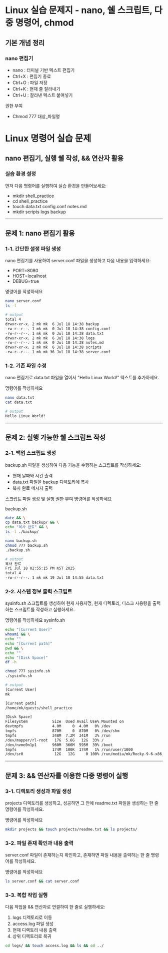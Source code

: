 # Linux 실습 문제지 - nano, 쉘 스크립트, 다중 명령어, chmod

## 기본 개념 정리

### nano 편집기

- nano : 터미널 기반 텍스트 편집기
- Ctrl+X : 편집기 종료
- Ctrl+O : 파일 저장
- Ctrl+K : 현재 줄 잘라내기
- Ctrl+U : 잘라낸 텍스트 붙여넣기


권한 부여

- Chmod 777 대상_파일명


# Linux 명령어 실습 문제

## nano 편집기, 실행 쉘 작성, && 연산자 활용

### 실습 환경 설정

먼저 다음 명령어를 실행하여 실습 환경을 만들어보세요:

- mkdir shell_practice
- cd shell_practice
- touch data.txt config.conf notes.md
- mkdir scripts logs backup


---

## 문제 1: nano 편집기 활용

### 1-1. 간단한 설정 파일 생성

nano 편집기를 사용하여 server.conf 파일을 생성하고 다음 내용을 입력하세요:

- PORT=8080
- HOST=localhost
- DEBUG=true

명령어를 작성하세요
```bash
nano server.conf
ls -l

# output
total 4
drwxr-xr-x. 2 mk mk  6 Jul 18 14:38 backup
-rw-r--r--. 1 mk mk  0 Jul 18 14:38 config.conf
-rw-r--r--. 1 mk mk  0 Jul 18 14:38 data.txt
drwxr-xr-x. 2 mk mk  6 Jul 18 14:38 logs
-rw-r--r--. 1 mk mk  0 Jul 18 14:38 notes.md
drwxr-xr-x. 2 mk mk  6 Jul 18 14:38 scripts
-rw-r--r--. 1 mk mk 36 Jul 18 14:38 server.conf
```

### 1-2. 기존 파일 수정

nano 편집기로 data.txt 파일을 열어서 "Hello Linux World!" 텍스트를 추가하세요.

명령어를 작성하세요
```bash
nano data.txt
cat data.txt

# output
Hello Linux World!
```

---

## 문제 2: 실행 가능한 쉘 스크립트 작성

### 2-1. 백업 스크립트 생성

backup.sh 파일을 생성하여 다음 기능을 수행하는 스크립트를 작성하세요:

- 현재 날짜와 시간 출력
- data.txt 파일을 backup 디렉토리에 복사
- 복사 완료 메시지 출력

스크립트 파일 생성 및 실행 권한 부여 명령어를 작성하세요

backup.sh
```bash
date && \
cp data.txt backup/ && \
echo "복사 완료" && \
ls -l ./backup/
```

```bash
nano backup.sh
chmod 777 backup.sh
./backup.sh

# output
복사 완료
Fri Jul 18 02:55:15 PM KST 2025
total 4
-rw-r--r--. 1 mk mk 19 Jul 18 14:55 data.txt
```

### 2-2. 시스템 정보 출력 스크립트

sysinfo.sh 스크립트를 생성하여 현재 사용자명, 현재 디렉토리, 디스크 사용량을 출력하는 스크립트를 작성하고 실행하세요.

명령어를 작성하세요
sysinfo.sh
```bash
echo "[Current User]"
whoami && \
echo ""
echo "[Current path]"
pwd && \
echo ""
echo "[Disk Space]"
df -h
```

```bash
chmod 777 sysinfo.sh
./sysinfo.sh

# output
[Current User]
mk

[Current path]
/home/mk/quests/shell_practice

[Disk Space]
Filesystem           Size  Used Avail Use% Mounted on
devtmpfs             4.0M     0  4.0M   0% /dev
tmpfs                870M     0  870M   0% /dev/shm
tmpfs                348M  7.2M  341M   3% /run
/dev/mapper/rl-root   17G  5.6G   12G  33% /
/dev/nvme0n1p1       960M  366M  595M  39% /boot
tmpfs                174M  100K  174M   1% /run/user/1000
/dev/sr0              12G   12G     0 100% /run/media/mk/Rocky-9-6-x86_64-dvd
```

---

## 문제 3: && 연산자를 이용한 다중 명령어 실행

### 3-1. 디렉토리 생성과 파일 생성

projects 디렉토리를 생성하고, 성공하면 그 안에 readme.txt 파일을 생성하는 한 줄 명령어를 작성하세요.

명령어를 작성하세요

```bash
mkdir projects && touch projects/readme.txt && ls projects/
```

### 3-2. 파일 존재 확인과 내용 출력

server.conf 파일이 존재하는지 확인하고, 존재하면 파일 내용을 출력하는 한 줄 명령어를 작성하세요.

명령어를 작성하세요
```bash
ls server.conf && cat server.conf
```

### 3-3. 복합 작업 실행

다음 작업을 && 연산자로 연결하여 한 줄로 실행하세요:

1. logs 디렉토리로 이동
2. access.log 파일 생성
3. 현재 디렉토리 내용 출력
4. 상위 디렉토리로 복귀

```bash
cd logs/ && touch access.log && ls && cd ../
```
